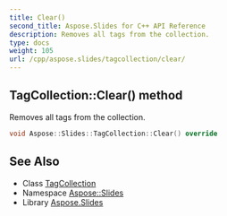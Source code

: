 ```yaml
---
title: Clear()
second_title: Aspose.Slides for C++ API Reference
description: Removes all tags from the collection.
type: docs
weight: 105
url: /cpp/aspose.slides/tagcollection/clear/
---
```

## TagCollection::Clear() method


Removes all tags from the collection.

```cpp
void Aspose::Slides::TagCollection::Clear() override
```

## See Also

* Class [TagCollection](./)
* Namespace [Aspose::Slides](../)
* Library [Aspose.Slides](../../)